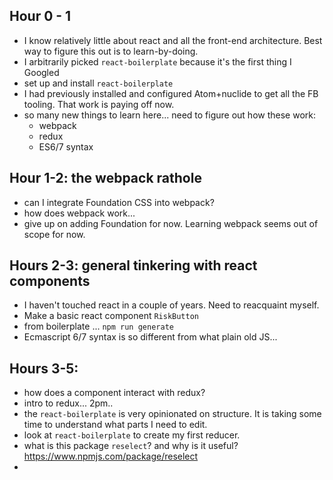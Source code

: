 Hour 0 - 1
----
* I know relatively little about react and all the front-end architecture. Best way to figure this out is to learn-by-doing.
* I arbitrarily picked `react-boilerplate` because it's the first thing I Googled
* set up and install `react-boilerplate`
* I had previously installed and configured Atom+nuclide to get all the FB tooling. That work is paying off now.
* so many new things to learn here... need to figure out how these work:
  * webpack
  * redux
  * ES6/7 syntax

Hour 1-2: the webpack rathole
----
* can I integrate Foundation CSS into webpack?
* how does webpack work...
* give up on adding Foundation for now. Learning webpack seems out of scope for now.

Hours 2-3: general tinkering with react components
----
* I haven't touched react in a couple of years. Need to reacquaint myself.
* Make a basic react component `RiskButton`
 * from boilerplate ... `npm run generate`
 * Ecmascript 6/7 syntax is so different from what plain old JS...

Hours 3-5:
----
* how does a component interact with redux?
 * intro to redux... 2pm..
 * the `react-boilerplate` is very opinionated on structure. It is taking some time to understand what parts I need to edit.
 * look at `react-boilerplate` to create my first reducer.
  * what is this package `reselect`? and why is it useful? https://www.npmjs.com/package/reselect
  * 
